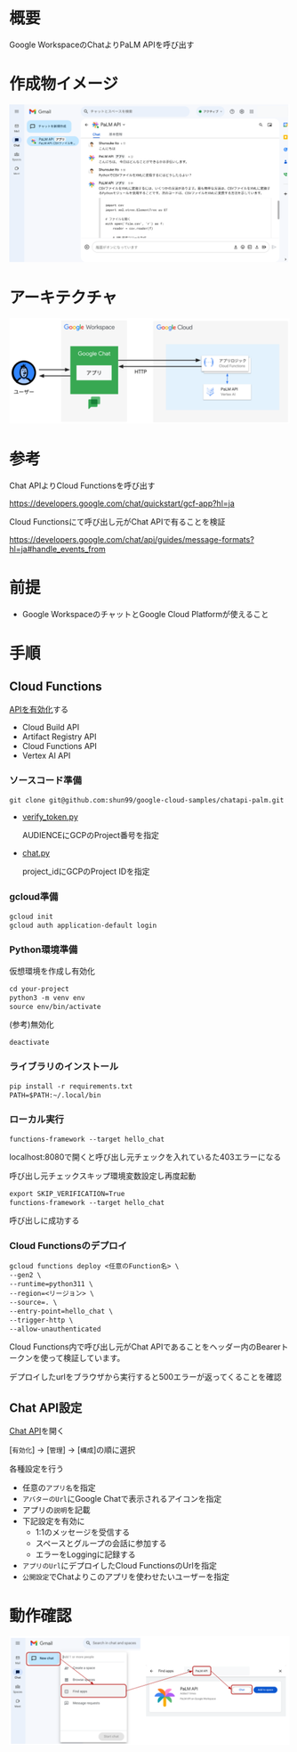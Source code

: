 # 概要
Google WorkspaceのChatよりPaLM APIを呼び出す

# 作成物イメージ
![Sample](./doc/sample.png)

# アーキテクチャ
![Architecture](./doc/architecture.png)

# 参考
Chat APIよりCloud Functionsを呼び出す

https://developers.google.com/chat/quickstart/gcf-app?hl=ja

Cloud Functionsにて呼び出し元がChat APIで有ることを検証

https://developers.google.com/chat/api/guides/message-formats?hl=ja#handle_events_from

# 前提
- Google WorkspaceのチャットとGoogle Cloud Platformが使えること

# 手順
## Cloud Functions

[APIを有効化](https://console.cloud.google.com/apis/enableflow?apiid=cloudbuild.googleapis.com,artifactregistry.googleapis.com,cloudfunctions.googleapis.com,aiplatform.googleapis.com)する
- Cloud Build API
- Artifact Registry API
- Cloud Functions API
- Vertex AI API

### ソースコード準備

```shell
git clone git@github.com:shun99/google-cloud-samples/chatapi-palm.git
```

- [verify_token.py](./verify_token.py)

  AUDIENCEにGCPのProject番号を指定

- [chat.py](./chat.py)

  project_idにGCPのProject IDを指定

### gcloud準備
```shell
gcloud init
gcloud auth application-default login
```

### Python環境準備
仮想環境を作成し有効化
```shell
cd your-project
python3 -m venv env
source env/bin/activate
```

(参考)無効化
```shell
deactivate
```

### ライブラリのインストール
```shell
pip install -r requirements.txt
PATH=$PATH:~/.local/bin
```

### ローカル実行
```shell
functions-framework --target hello_chat
```
localhost:8080で開くと呼び出し元チェックを入れているた403エラーになる

呼び出し元チェックスキップ環境変数設定し再度起動
```shell
export SKIP_VERIFICATION=True
functions-framework --target hello_chat
```
呼び出しに成功する

### Cloud Functionsのデプロイ
```
gcloud functions deploy <任意のFunction名> \
--gen2 \
--runtime=python311 \
--region=<リージョン> \
--source=. \
--entry-point=hello_chat \
--trigger-http \
--allow-unauthenticated
```

Cloud Functions内で呼び出し元がChat APIであることをヘッダー内のBearerトークンを使って検証しています。

デプロイしたurlをブラウザから実行すると500エラーが返ってくることを確認

## Chat API設定
[Chat API](https://console.cloud.google.com/marketplace/product/google/chat.googleapis.com)を開く

[`有効化`] → [`管理`] → [`構成`]の順に選択

各種設定を行う
- 任意の`アプリ名`を指定
- `アバターのUrl`にGoogle Chatで表示されるアイコンを指定
- アプリの`説明`を記載
- 下記設定を有効に
  - 1:1のメッセージを受信する
  - スペースとグループの会話に参加する
  - エラーをLoggingに記録する
- `アプリのUrl`にデプロイしたCloud FunctionsのUrlを指定
- `公開設定`でChatよりこのアプリを使わせたいユーザーを指定

# 動作確認
![App](./doc/add-app.png)